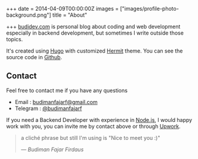 +++
date = 2014-04-09T00:00:00Z
images = ["images/profile-photo-background.png"]
title = "About"

+++
[budidev.com](https://budidev.com) is personal blog about coding and web development especially in backend development, but sometimes I write outside those topics.

It's created using [Hugo](https://themes.gohugo.io) with customized [Hermit](https://themes.gohugo.io/hermit) theme. You can see the source code in [Github](https://github.com/budimanfajarf/blog).

## Contact

Feel free to contact me if you have any questions

* Email : [budimanfajarf@gmail.com](mailto:budimanfajarf@gmail.com)
* Telegram : [@budimanfajarf](https://t.me/budimanfajarf)

If you need a Backend Developer with experience in [Node.js](https://nodejs.org), I would happy work with you, you can invite me by contact above or through [Upwork](https://www.upwork.com/freelancers/\~01b8d55d6a5a8f1077).

> a cliché phrase but still I'm using is "Nice to meet you :)"
>
> — <cite>Budiman Fajar Firdaus</cite>
